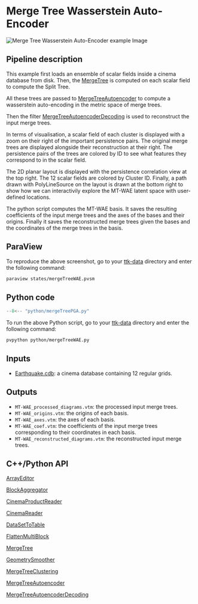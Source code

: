 # Merge Tree Wasserstein Auto-Encoder

![Merge Tree Wasserstein Auto-Encoder example Image](https://topology-tool-kit.github.io/img/gallery/mergeTreeWAE.jpg)


## Pipeline description
This example first loads an ensemble of scalar fields inside a cinema database from disk.
Then, the [MergeTree](https://topology-tool-kit.github.io/doc/html/classttkMergeTree.html) is computed on each scalar field to compute the Split Tree.

All these trees are passed to [MergeTreeAutoencoder](https://topology-tool-kit.github.io/doc/html/classttkMergeTreeAutoencoder.html) to compute a wasserstein auto-encoding in the metric space of merge trees. 

Then the filter [MergeTreeAutoencoderDecoding](https://topology-tool-kit.github.io/doc/html/classttkMergeTreeAutoencoderDecoding.html) is used to reconstruct the input merge trees. 

In terms of visualisation, a scalar field of each cluster is displayed with a zoom on their right of the important persistence pairs. The original merge trees are displayed alongside their reconstruction at their right. The persistence pairs of the trees are colored by ID to see what features they correspond to in the scalar field.

The 2D planar layout is displayed with the persistence correlation view at the top right. The 12 scalar fields are colored by Cluster ID. Finally, a path drawn with PolyLineSource on the layout is drawn at the bottom right to show how we can interactivily explore the MT-WAE latent space with user-defined locations.

The python script computes the MT-WAE basis. It saves the resulting coefficients of the input merge trees and the axes of the bases and their origins. Finally it saves the reconstructed merge trees given the bases and the coordinates of the merge trees in the basis.

## ParaView
To reproduce the above screenshot, go to your [ttk-data](https://github.com/topology-tool-kit/ttk-data) directory and enter the following command:
``` bash
paraview states/mergeTreeWAE.pvsm
```

## Python code

``` python  linenums="1"
--8<-- "python/mergeTreePGA.py"
```

To run the above Python script, go to your [ttk-data](https://github.com/topology-tool-kit/ttk-data) directory and enter the following command:
``` bash
pvpython python/mergeTreeWAE.py
```

## Inputs
- [Earthquake.cdb](https://github.com/topology-tool-kit/ttk-data/tree/dev/Earthquake.cdb): a cinema database containing 12 regular grids.

## Outputs
-  `MT-WAE_processed_diagrams.vtm`: the processed input merge trees.
-  `MT-WAE_origins.vtm`: the origins of each basis.
-  `MT-WAE_axes.vtm`: the axes of each basis.
-  `MT-WAE_coef.vtm`: the coefficients of the input merge trees corresponding to their coordinates in each basis.
-  `MT-WAE_reconstructed_diagrams.vtm`: the reconstructed input merge trees.


## C++/Python API
[ArrayEditor](https://topology-tool-kit.github.io/doc/html/classttkArrayEditor.html)

[BlockAggregator](https://topology-tool-kit.github.io/doc/html/classttkBlockAggregator.html)

[CinemaProductReader](https://topology-tool-kit.github.io/doc/html/classttkCinemaProductReader.html)

[CinemaReader](https://topology-tool-kit.github.io/doc/html/classttkCinemaReader.html)

[DataSetToTable](https://topology-tool-kit.github.io/doc/html/classttkDataSetToTable.html)

[FlattenMultiBlock](https://topology-tool-kit.github.io/doc/html/classttkFlattenMultiBlock.html)

[MergeTree](https://topology-tool-kit.github.io/doc/html/classttkMergeTree.html)

[GeometrySmoother](https://topology-tool-kit.github.io/doc/html/classttkGeometrySmoother.html)

[MergeTreeClustering](https://topology-tool-kit.github.io/doc/html/classttkMergeTreeClustering.html)

[MergeTreeAutoencoder](https://topology-tool-kit.github.io/doc/html/classttkMergeTreeAutoencoder.html)

[MergeTreeAutoencoderDecoding](https://topology-tool-kit.github.io/doc/html/classttkMergeTreeAutoencoderDecoding.html)

